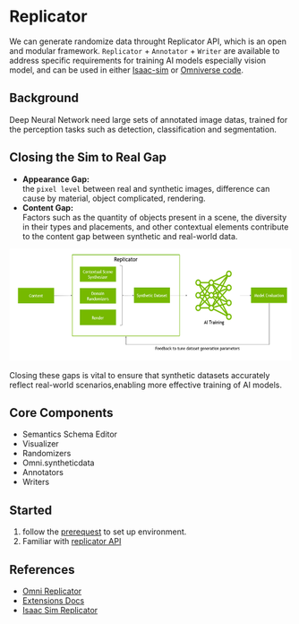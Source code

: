 # Replicator
We can generate randomize data throught Replicator API, which is an open and modular framework. `Replicator` + `Annotator` + `Writer` are available to address specific requirements for training AI models especially vision model, and can be used in either [Isaac-sim](https://docs.omniverse.nvidia.com/isaacsim/latest/overview.html) or [Omniverse code](https://docs.omniverse.nvidia.com/code/latest/index.html).  
## Background
Deep Neural Network need large sets of annotated image datas, trained for the perception tasks such as detection, classification and segmentation.  
## Closing the Sim to Real Gap
* **Appearance Gap:**   
the `pixel level` between real and synthetic images, difference can cause by material, object complicated, rendering.
* **Content Gap:**  
Factors such as the quantity of objects present in a scene, the diversity in their types and placements, and other contextual elements contribute to the content gap between synthetic and real-world data.
<p align="center">
<img height="200" src="./pic/sim2real.png" >  
</p>

Closing these gaps is vital to ensure that synthetic datasets accurately reflect real-world scenarios,enabling more effective training of AI models.
## Core Components
* Semantics Schema Editor
* Visualizer 
* Randomizers
* Omni.syntheticdata
* Annotators
* Writers

## Started
1. follow the [prerequest](./prerequest.md) to set up environment.  
2. Familiar with [replicator API](./omni.replicator.core/omni.replicator.core.md)

## References
* [Omni Replicator](https://docs.omniverse.nvidia.com/py/replicator/1.10.10/index.html#)
* [Extensions Docs](https://docs.omniverse.nvidia.com/extensions/latest/index.html)
* [Isaac Sim Replicator](https://docs.omniverse.nvidia.com/isaacsim/latest/replicator_tutorials/tutorial_replicator_getting_started.html)